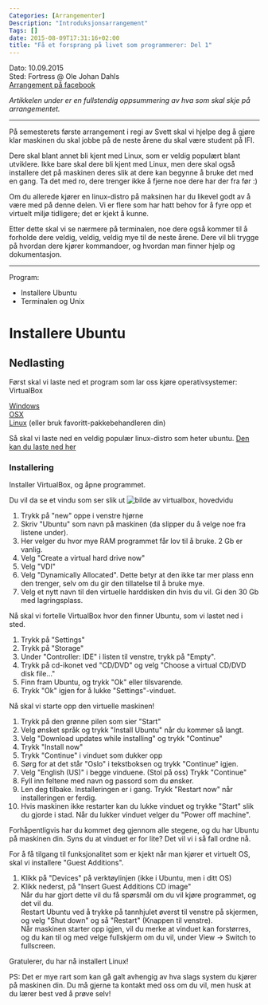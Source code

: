 ```yaml
---
Categories: [Arrangementer]
Description: "Introduksjonsarrangement"
Tags: []
date: 2015-08-09T17:31:16+02:00
title: "Få et forsprang på livet som programmerer: Del 1"
---
```


Dato: 10.09.2015  
Sted: Fortress @ Ole Johan Dahls  
[Arrangement på facebook](https://www.facebook.com/events/550620871758803/)

*Artikkelen under er en fullstendig oppsummering av hva som skal skje på arrangementet.*

----

På semesterets første arrangement i regi av Svett skal vi hjelpe deg å gjøre klar maskinen du skal jobbe på de neste årene du skal være student på IFI.

Dere skal blant annet bli kjent med Linux, som er veldig populært blant utviklere. Ikke bare skal dere bli kjent med Linux, men dere skal også installere det på maskinen deres slik at dere kan begynne å bruke det med en gang. Ta det med ro, dere trenger ikke å fjerne noe dere har der fra før :)

Om du allerede kjører en linux-distro på maksinen har du likevel godt av å være med på denne delen. Vi er flere som har hatt behov for å fyre opp et virtuelt miljø tidligere; det er kjekt å kunne.

Etter dette skal vi se nærmere på terminalen, noe dere også kommer til å forholde dere veldig, veldig, veldig mye til de neste årene.
Dere vil bli trygge på hvordan dere kjører kommandoer, og hvordan man finner hjelp og dokumentasjon.

----------

Program:
  - Installere Ubuntu
  - Terminalen og Unix


# Installere Ubuntu

## Nedlasting

Først skal vi laste ned et program som lar oss kjøre operativsystemer: VirtualBox

[Windows](http://download.virtualbox.org/virtualbox/5.0.0/VirtualBox-5.0.0-101573-Win.exe)  
[OSX](http://download.virtualbox.org/virtualbox/5.0.0/VirtualBox-5.0.0-101573-OSX.dmg)  
[Linux](https://www.virtualbox.org/wiki/Linux\_Downloads) (eller bruk favoritt-pakkebehandleren din)

Så skal vi laste ned en veldig populær linux-distro som heter ubuntu.
[Den kan du laste ned her](http://www.ubuntu.com/desktop)

### Installering

Installer VirtualBox, og åpne programmet.

Du vil da se et vindu som ser slik ut
![bilde av virtualbox, hovedvidu]()

1. Trykk på "new" oppe i venstre hjørne  
2. Skriv "Ubuntu" som navn på maskinen (da slipper du å velge noe fra listene under).  
3. Her velger du hvor mye RAM programmet får lov til å bruke. 2 Gb er vanlig.  
4. Velg "Create a virtual hard drive now"  
5. Velg "VDI"  
6. Velg "Dynamically Allocated". Dette betyr at den ikke tar mer plass enn den trenger, selv om du gir den tillatelse til å bruke mye.  
7. Velg et nytt navn til den virtuelle harddisken din hvis du vil. Gi den 30 Gb med lagringsplass.  

Nå skal vi fortelle VirtualBox hvor den finner Ubuntu, som vi lastet ned i sted.  

1. Trykk på "Settings"  
2. Trykk på "Storage"  
3. Under "Controller: IDE" i listen til venstre, trykk på "Empty".  
4. Trykk på cd-ikonet ved "CD/DVD" og velg "Choose a virtual CD/DVD disk file..."  
5. Finn fram Ubuntu, og trykk "Ok" eller tilsvarende.  
6. Trykk "Ok" igjen for å lukke "Settings"-vinduet.  

Nå skal vi starte opp den virtuelle maskinen!  

1. Trykk på den grønne pilen som sier "Start"  
2. Velg ønsket språk og trykk "Install Ubuntu" når du kommer så langt.  
3. Velg "Download updates while installing" og trykk "Continue"  
4. Trykk "Install now"  
5. Trykk "Continue" i vinduet som dukker opp  
6. Sørg for at det står "Oslo" i tekstboksen og trykk "Continue" igjen.  
7. Velg "English (US)" i begge vinduene. (Stol på oss) Trykk "Continue"  
8. Fyll inn feltene med navn og passord som du ønsker.  
9. Len deg tilbake. Installeringen er i gang. Trykk "Restart now" når installeringen er ferdig.  
10. Hvis maskinen ikke restarter kan du lukke vinduet og trykke "Start" slik du gjorde i stad. Når du lukker vinduet velger du "Power off machine".  

Forhåpentligvis har du kommet deg gjennom alle stegene, og du har Ubuntu på maskinen din. Syns du at vinduet er for lite? Det vil vi i så fall ordne nå.  

For å få tilgang til funksjonalitet som er kjekt når man kjører et virtuelt OS, skal vi installere "Guest Additions".  
 
1. Klikk på "Devices" på verktøylinjen (ikke i Ubuntu, men i ditt OS)  
2. Klikk nederst, på "Insert Guest Additions CD image"  
Når du har gjort dette vil du få spørsmål om du vil kjøre programmet, og det vil du.    
Restart Ubuntu ved å trykke på tannhjulet øverst til venstre på skjermen, og velg "Shut down" og så "Restart" (Knappen til venstre).    
Når maskinen starter opp igjen, vil du merke at vinduet kan forstørres, og du kan til og med velge fullskjerm om du vil, under View -> Switch to fullscreen.  

Gratulerer, du har nå installert Linux!  

PS: Det er mye rart som kan gå galt avhengig av hva slags system du kjører på maskinen din. Du må gjerne ta kontakt med oss om du vil, men husk at du lærer best ved å prøve selv!

